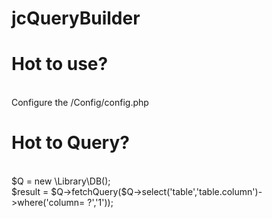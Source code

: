 # jcQueryBuilder
<h1>Hot to use?</h1><br>
Configure the /Config/config.php
<br>
<h1>Hot to Query?</h1><br>
$Q  = new \Library\DB();<br>
$result = $Q->fetchQuery($Q->select('table','table.column')->where('column= ?','1'));
<br>




